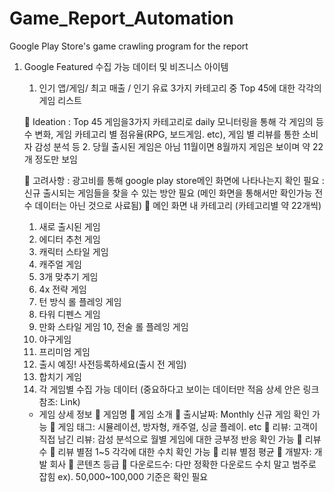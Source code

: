 # Game_Report_Automation
Google Play Store's game crawling program for the report

1. Google Featured
    수집 가능 데이터 및 비즈니스 아이템
    
    1. 인기 앱/게임/ 최고 매출 / 인기 유료 3가지 카테고리 중 Top 45에 대한 각각의 게임 리스트
     
    	Ideation
    : Top 45 게임을3가지 카테고리로 daily 모니터링을 통해 각 게임의 등수 변화, 게임 카테고리 별 점유율(RPG, 보드게임. etc), 게임 별 리뷰를 통한 소비자 감성 분석 등
    2. 당월 출시된 게임은 아님 11월이면 8월까지 게임은 보이며 약 22개 정도만 보임 
     
    	고려사항
    : 광고비를 통해 google play store메인 화면에 나타나는지 확인 필요
    : 신규 출시되는 게임들을 찾을 수 있는 방안 필요
    (메인 화면을 통해서만 확인가능 전수 데이터는 아닌 것으로 사료됨)
    	메인 화면 내 카테고리 (카테고리별 약 22개씩)
    1. 새로 출시된 게임
    2. 에디터 추천 게임
    3. 캐릭터 스타일 게임
    4. 캐주얼 게임
    5. 3개 맞추기 게임
    6. 4x 전략 게임
    7. 턴 방식 롤 플레잉 게임
    8. 타워 디펜스 게임
    9. 만화 스타일 게임
    10, 전술 롤 플레잉 게임
    11. 야구게임
    12. 프리미엄 게임
    13. 출시 예징! 사전등록하세요(출시 전 게임)
    14. 합치기 게임
    3. 각 게임별 수집 가능 데이터 
    (중요하다고 보이는 데이터만 적음 상세 안은 링크 참조: Link)
    -	게임 상세 정보
    	게임명
    	게임 소개
    	출시날짜: Monthly 신규 게임 확인 가능
    	게임 태그: 시뮬레이션, 방자형, 캐주얼, 싱글 플레이. etc
    	리뷰: 고객이 직접 남긴 리뷰: 감성 분석으로 월별 게임에 대한 긍부정 반응 확인 가능
    	리뷰 수
    	리뷰 별점 1~5 각각에 대한 수치 확인 가능
    	리뷰 별점 평균
    	개발자: 개발 회사
    	콘텐츠 등급
    	다운로드수: 다만 정확한 다운로드 수치 말고 범주로 잡힘 ex). 50,000~100,000 기준은 확인 필요

